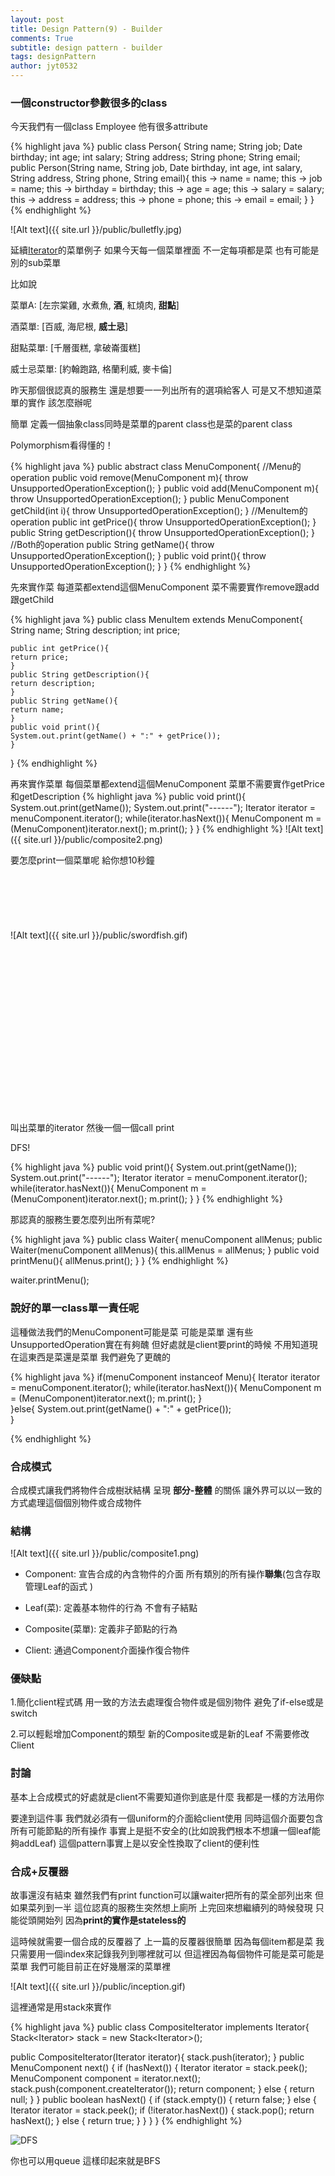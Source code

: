 ```yaml
---
layout: post
title: Design Pattern(9) - Builder
comments: True 
subtitle: design pattern - builder
tags: designPattern
author: jyt0532
---
```


### 一個constructor參數很多的class

今天我們有一個class Employee
他有很多attribute

{% highlight java %}
public class Person{
    String name;
    String job;
    Date birthday;
    int age;
    int salary;
    String address;
    String phone;
    String email;
    public Person(String name, String job, Date birthday, int age, int salary, String address, String phone, String email){
    	this -> name = name;
    	this -> job = name;
    	this -> birthday = birthday;
    	this -> age = age;
    	this -> salary = salary;
    	this -> address = address;
    	this -> phone = phone;
    	this -> email = email;
    }
}
{% endhighlight %}

![Alt text]({{ site.url }}/public/bulletfly.jpg)








延續[Iterator](/2017/06/13/iterator/)的菜單例子
如果今天每一個菜單裡面 不一定每項都是菜
也有可能是別的sub菜單

比如說 

菜單A: [左宗棠雞, 水煮魚, **酒**, 紅燒肉, **甜點**] 

酒菜單: [百威, 海尼根, **威士忌**]

甜點菜單: [千層蛋糕, 拿破崙蛋糕] 

威士忌菜單: [約翰跑路, 格蘭利威, 麥卡倫]

昨天那個很認真的服務生 還是想要一一列出所有的選項給客人
可是又不想知道菜單的實作 該怎麼辦呢

簡單 定義一個抽象class同時是菜單的parent class也是菜的parent class

Polymorphism看得懂的！


{% highlight java %}
public abstract class MenuComponent{
    //Menu的operation
    public void remove(MenuComponent m){
	throw UnsupportedOperationException();
    }
    public void add(MenuComponent m){
	throw UnsupportedOperationException();
    }
    public MenuComponent getChild(int i){
	throw UnsupportedOperationException();
    }
    //MenuItem的operation
    public int getPrice(){
	throw UnsupportedOperationException();
    }
    public String getDescription(){
	throw UnsupportedOperationException();
    }
    //Both的operation
    public String getName(){
	throw UnsupportedOperationException();
    }
    public void print(){
	throw UnsupportedOperationException();
    }
}
{% endhighlight %}

先來實作菜 每道菜都extend這個MenuComponent 菜不需要實作remove跟add跟getChild

{% highlight java %}
public class MenuItem extends MenuComponent{
    String name;
    String description;
    int price;

    public int getPrice(){
	return price;
    }
    public String getDescription(){
 	return description;
    }
    public String getName(){
 	return name;
    }
    public void print(){
	System.out.print(getName() + ":" + getPrice());
    }
}
{% endhighlight %}

再來實作菜單 每個菜單都extend這個MenuComponent 菜單不需要實作getPrice和getDescription
{% highlight java %}
    public void print(){
	System.out.print(getName());
	System.out.print("------");
        Iterator iterator = menuComponent.iterator();
	while(iterator.hasNext()){
	    MenuComponent m = (MenuComponent)iterator.next();
	    m.print();
	}
    }
{% endhighlight %}
![Alt text]({{ site.url }}/public/composite2.png)

要怎麼print一個菜單呢 給你想10秒鐘 
<br><br><br><br><br><br><br>
![Alt text]({{ site.url }}/public/swordfish.gif)
<br><br><br><br><br><br><br><br><br><br><br><br><br><br><br><br><br><br>
叫出菜單的iterator 然後一個一個call print

DFS!

{% highlight java %}
    public void print(){
	System.out.print(getName());
	System.out.print("------");
        Iterator iterator = menuComponent.iterator();
	while(iterator.hasNext()){
	    MenuComponent m = (MenuComponent)iterator.next();
	    m.print();
	}
    }
{% endhighlight %}

那認真的服務生要怎麼列出所有菜呢?

{% highlight java %}
public class Waiter{
    menuComponent allMenus;
    public Waiter(menuComponent allMenus){
	this.allMenus = allMenus;
    }
    public void printMenu(){
	allMenus.print();
    }
}
{% endhighlight %}

waiter.printMenu();

### 說好的單一class單一責任呢

這種做法我們的MenuComponent可能是菜 可能是菜單 還有些UnsupportedOperation實在有夠醜
但好處就是client要print的時候 不用知道現在這東西是菜還是菜單 我們避免了更醜的

{% highlight java %}
if(menuComponent instanceof Menu){
    Iterator iterator = menuComponent.iterator();
    while(iterator.hasNext()){
        MenuComponent m = (MenuComponent)iterator.next();
        m.print();
    }   
}else{
    System.out.print(getName() + ":" + getPrice());    
}

{% endhighlight %}

### 合成模式

合成模式讓我們將物件合成樹狀結構 呈現 **部分-整體** 的關係 讓外界可以以一致的方式處理這個個別物件或合成物件

### 結構
![Alt text]({{ site.url }}/public/composite1.png)

* Component: 宣告合成的內含物件的介面 所有類別的所有操作**聯集**(包含存取管理Leaf的函式
)
* Leaf(菜): 定義基本物件的行為 不會有子結點

* Composite(菜單): 定義非子節點的行為

* Client: 通過Component介面操作復合物件

### 優缺點

1.簡化client程式碼 用一致的方法去處理復合物件或是個別物件 避免了if-else或是switch

2.可以輕鬆增加Component的類型 新的Composite或是新的Leaf 不需要修改Client

### 討論

基本上合成模式的好處就是client不需要知道你到底是什麼 我都是一樣的方法用你 

要達到這件事 我們就必須有一個uniform的介面給client使用 同時這個介面要包含所有可能節點的所有操作
事實上是挺不安全的(比如說我們根本不想讓一個leaf能夠addLeaf)
這個pattern事實上是以安全性換取了client的便利性


### 合成+反覆器

故事還沒有結束 雖然我們有print function可以讓waiter把所有的菜全部列出來 
但如果菜列到一半 這位認真的服務生突然想上廁所 上完回來想繼續列的時候發現 只能從頭開始列
因為**print的實作是stateless的** 

這時候就需要一個合成的反覆器了 上一篇的反覆器很簡單 因為每個item都是菜 
我只需要用一個index來記錄我列到哪裡就可以 但這裡因為每個物件可能是菜可能是菜單
我們可能目前正在好幾層深的菜單裡 

![Alt text]({{ site.url }}/public/inception.gif)

這裡通常是用stack來實作

{% highlight java %}
public class CompositeIterator implements Iterator<MenuComponent>{
    Stack<Iterator<MenuComponent>> stack = new Stack<Iterator<MenuComponent>>();
   
   public CompositeIterator(Iterator<MenuComponent> iterator){
	stack.push(iterator);
    }
   public MenuComponent next() {
	if (hasNext()) {
    	    Iterator<MenuComponent> iterator = stack.peek();
	    MenuComponent component = iterator.next();
	    stack.push(component.createIterator());
	    return component;
	} else {
	    return null;
	}
    }
   public boolean hasNext() {
	if (stack.empty()) {
	    return false;
	} else {
	    Iterator<MenuComponent> iterator = stack.peek();
	    if (!iterator.hasNext()) {
	    	stack.pop();
	    	return hasNext();
	    } else {
	    	return true;
	    }
	}
    }
}
{% endhighlight %}

![DFS](https://imgs.xkcd.com/comics/dfs.png)


你也可以用queue 這樣印起來就是BFS

